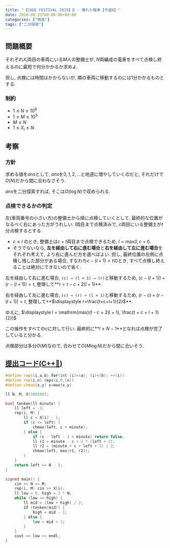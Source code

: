 ```yaml
---
title: "【CODE FESTIVAL 2015】D - 壊れた電車【予選A】"
date: 2018-08-23T00:00:00+09:00
categories: ["精進"]
tags: ["二分探索"]
---
```


## 問題概要

それぞれ$X_i$両目の車両にいる$M$人の整備士が, $N$両編成の電車をすべて点検し終えるのに最短で何分かかるか求めよ.

但し, 点検には時間はかからないが, 隣の車両に移動するのには1分かかるものとする.

### 制約

* $1 \leq N \leq 10^9$
* $1 \leq M \leq 10^5$
* $M \leq N$
* $1 \leq X_i \leq N$

## 考察

### 方針

求める値を$ans$として, $ans$を$0,1,2,\ldots$と地道に増やしていくのだと, それだけで$O(N)$だから間に合わなさそう.

$ans$を二分探索すれば, そこは$O(\log N)$で収められる.

### 点検できるかの判定

左(車両番号の小さい方)の整備士から順に点検していくとして, 最終的な位置がなるべく右にあった方がうれしい. $l$両目まで点検済みで, $c$両目にいる整備士が$t$分点検するとする.

* $c \leq l$ のとき, 整備士は$c + t$両目まで点検できるため, $l = \mathrm{max}(l, c + t)$.
* そうでないなら, **左を経由して右に進む場合**と**右を経由して左に進む場合**をそれぞれ考えて, より右に進んだ方を選べばよい. 但し, 最終位置の左側に点検し残した部分がある場合, すなわち$c-(l+1)>t$のとき, すべて点検し終えることは絶対にできないので省く.

左を経由して右に進む場合, `(c) → (l + 1) → (r)`と移動するため, $(c-(l+1))+(r-(l+1))=t$, 整理して**$r=t-c+2(l+1)$**.

右を経由して左に進む場合, `(c) → (r) → (l + 1)`と移動するため, $(r-c)+(r-(l+1))=t$, 整理して**$\displaystyle r=\frac{t+c+l+1}{2}$**.

ゆえに, $\displaystyle l = \mathrm{max}(t - c + 2(l + 1), \frac{t + c + l + 1}{2})$

この操作をすべての$c$に対して行い. 最終的に**$l \geq N - 1$**となれば点検が完了していると分かる.

点検部分は多分$O(M)$なので, 合わせて$O(M\log N)$だから間に合いそう.

## [提出コード(C++:high_brightness:)](https://atcoder.jp/contests/code-festival-2015-quala/submissions/3062027)

```cpp
#define reps(i,a,b) for(int (i)=(a); (i)<(b); ++(i))
#define rep(i,n) reps(i,0,(n))
#define chmax(x,y) x=max(x,y)

ll N, M, X[100100];

bool tenken(ll minute) {
    ll left = -1;
    rep(i, M) {
        ll c = X[i] - 1;
        if (c <= left) {
            chmax(left, c + minute);
        } else {
            if (c - left - 1 > minute) return false;
            ll r1 = minute - c + 2 * (left + 1);
            ll r2 = (minute + c + left + 1) / 2;
            chmax(left, max(r1, r2));
        }
    }
    return left >= N - 1;
}

signed main() {
    cin >> N >> M;
    rep(i, M) cin >> X[i];
    ll low = 0, high = 2 * N;
    while (low <= high) {
        ll mid = (low + high) / 2;
        if (tenken(mid)) {
            high = mid - 1;
        } else {
            low = mid + 1;
        }
    }
    cout << low << endl;
}
```
